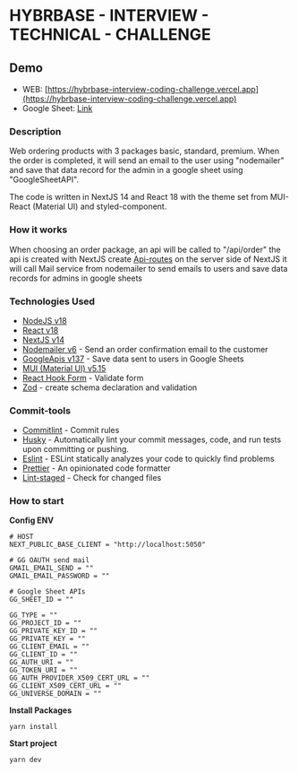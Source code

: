 # HYBRBASE - INTERVIEW - TECHNICAL - CHALLENGE

## Demo

- WEB: [https://hybrbase-interview-coding-challenge.vercel.app](https://hybrbase-interview-coding-challenge.vercel.app)
- Google Sheet: [Link](https://docs.google.com/spreadsheets/d/1e1Xzm_i1yTutdFS-oEaMW_J7bhWKaUn_1ljOqVN4Kqk/edit?usp=sharing)

### Description

Web ordering products with 3 packages basic, standard, premium. When the order is completed, it will send an email to the user using "nodemailer" and save that data record for the admin in a google sheet using "GoogleSheetAPI".

The code is written in NextJS 14 and React 18 with the theme set from MUI-React (Material UI) and styled-component.

### How it works

When choosing an order package, an api will be called to "/api/order" the api is created with NextJS create [Api-routes](https://nextjs.org/docs/pages/building-your-application/routing/api-routes) on the server side of NextJS it will call
Mail service from nodemailer to send emails to users and save data records for admins in google sheets

### Technologies Used

- [NodeJS v18](https://nodejs.org/en)
- [React v18](https://react.dev)
- [NextJS v14](https://nextjs.org)
- [Nodemailer v6](https://www.npmjs.com/package/nodemailer) - Send an order confirmation email to the customer
- [GoogleApis v137](https://www.npmjs.com/package/googleapis) - Save data sent to users in Google Sheets
- [MUI (Material UI) v5.15](https://mui.com)
- [React Hook Form](https://react-hook-form.com) - Validate form
- [Zod](https://zod.dev) - create schema declaration and validation

### Commit-tools

- [Commitlint]() - Commit rules
- [Husky]() - Automatically lint your commit messages, code, and run tests upon committing or pushing.
- [Eslint]() - ESLint statically analyzes your code to quickly find problems
- [Prettier]() - An opinionated code formatter
- [Lint-staged]() - Check for changed files

### How to start

**Config ENV**

```shell
# HOST
NEXT_PUBLIC_BASE_CLIENT = "http://localhost:5050"

# GG OAUTH send mail
GMAIL_EMAIL_SEND = ""
GMAIL_EMAIL_PASSWORD = ""

# Google Sheet APIs
GG_SHEET_ID = ""

GG_TYPE = ""
GG_PROJECT_ID = ""
GG_PRIVATE_KEY_ID = ""
GG_PRIVATE_KEY = ""
GG_CLIENT_EMAIL = ""
GG_CLIENT_ID = ""
GG_AUTH_URI = ""
GG_TOKEN_URI = ""
GG_AUTH_PROVIDER_X509_CERT_URL = ""
GG_CLIENT_X509_CERT_URL = ""
GG_UNIVERSE_DOMAIN = ""
```

**Install Packages**

```shell
yarn install
```

**Start project**

```shell
yarn dev
```
